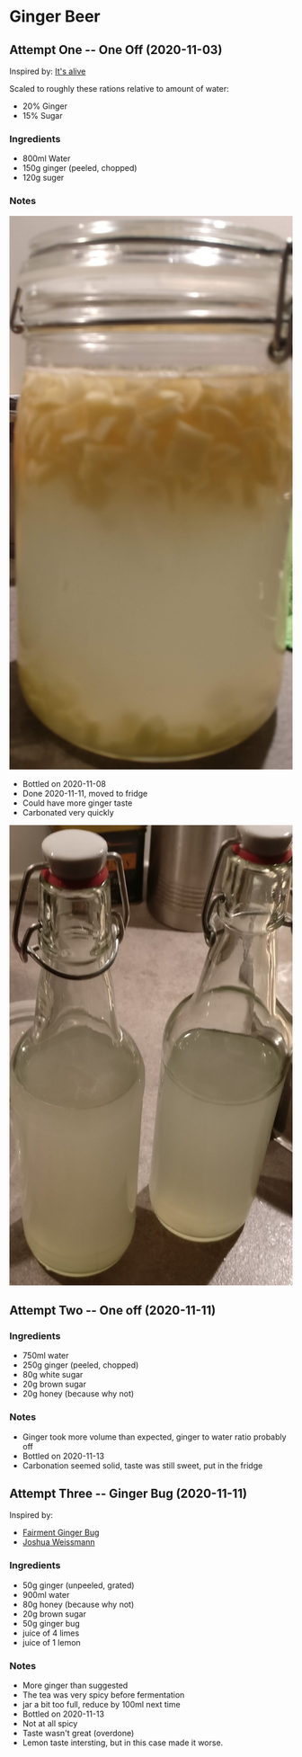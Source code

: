 # Ginger Beer

## Attempt One -- One Off (2020-11-03)

Inspired by: [It's alive](https://www.youtube.com/watch?v=RXAEN8MP8N4)

Scaled to roughly these rations relative to amount of water:
* 20% Ginger
* 15% Sugar

### Ingredients

* 800ml Water
* 150g ginger (peeled, chopped)
* 120g suger

### Notes

![Ginger Beer Jar](img/gb_oo_1.jpg)

* Bottled on 2020-11-08
* Done 2020-11-11, moved to fridge
* Could have more ginger taste
* Carbonated very quickly

![Ginger Beer Bottled](img/gb_oo_1_bottled.jpg)

## Attempt Two -- One off (2020-11-11)

### Ingredients

* 750ml water
* 250g ginger (peeled, chopped)
* 80g white sugar
* 20g brown sugar
* 20g honey (because why not)

### Notes

* Ginger took more volume than expected, ginger to water ratio probably off
* Bottled on 2020-11-13
* Carbonation seemed solid, taste was still sweet, put in the fridge

## Attempt Three -- Ginger Bug (2020-11-11)

Inspired by:

* [Fairment Ginger Bug](https://www.fairment.de/wissen/ingwerbier-ginger-beer/)
* [Joshua Weissmann](https://www.youtube.com/watch?v=LqPko6a3Wh4)

### Ingredients

* 50g ginger (unpeeled, grated)
* 900ml water
* 80g honey (because why not)
* 20g brown sugar
* 50g ginger bug
* juice of 4 limes
* juice of 1 lemon

### Notes

* More ginger than suggested
* The tea was very spicy before fermentation
* jar a bit too full, reduce by 100ml next time
* Bottled on 2020-11-13
* Not at all spicy
* Taste wasn't great (overdone)
* Lemon taste intersting, but in this case made it worse.
